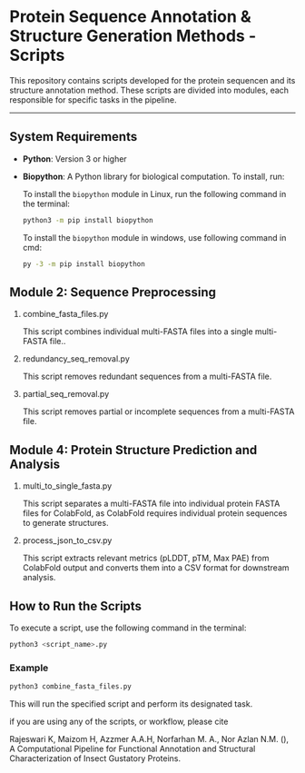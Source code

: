 # Protein Sequence Annotation & Structure Generation Methods - Scripts

This repository contains scripts developed for the protein sequencen and its structure annotation method. These scripts are divided into modules, each responsible for specific tasks in the pipeline.

---

## System Requirements

- **Python**: Version 3 or higher
- **Biopython**: A Python library for biological computation. To install, run:

  To install the `biopython` module in Linux, run the following command in the terminal:
  ```bash
  python3 -m pip install biopython
  ```
  To install the `biopython` module in windows, use following command in cmd:
  ```bash
  py -3 -m pip install biopython
  ```
  
## Module 2: Sequence Preprocessing
1. combine_fasta_files.py

    This script combines individual multi-FASTA files into a single multi-FASTA file..

2. redundancy_seq_removal.py

    This script removes redundant sequences from a multi-FASTA file.

3. partial_seq_removal.py

    This script removes partial or incomplete sequences from a multi-FASTA file.

## Module 4: Protein Structure Prediction and Analysis
1. multi_to_single_fasta.py

    This script separates a multi-FASTA file into individual protein FASTA files for ColabFold, as ColabFold requires individual protein sequences to generate structures.

2. process_json_to_csv.py

    This script extracts relevant metrics (pLDDT, pTM, Max PAE) from ColabFold output and converts them into a CSV format for downstream analysis.

## How to Run the Scripts

To execute a script, use the following command in the terminal:

```bash
python3 <script_name>.py
```

### Example
  ```bash
  python3 combine_fasta_files.py
   ```

This will run the specified script and perform its designated task.


if you are using any of the scripts, or workflow, please cite

Rajeswari K, Maizom H, Azzmer A.A.H, Norfarhan M. A., Nor Azlan N.M. (), A Computational Pipeline for Functional Annotation and Structural Characterization of Insect Gustatory Proteins. 

